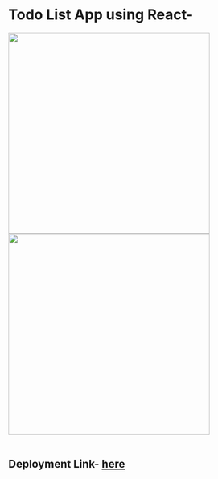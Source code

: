 # Todo List App using React-

<img src="https://i.imgur.com/ghfS6dg.png" height="400">
<img src="https://i.imgur.com/Z2SfZSE.png" height="400" />
<br/>
<br/>

## Deployment Link- [here](https://todo-list-priya-dey.netlify.app/)
